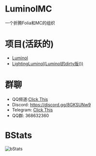 # LuminolMC
一个折腾Folia和MC的组织

# 项目(活跃的)
 - [Luminol](https://github.com/LuminolMC/Luminol)
 - [LightingLuminol(Luminol的dirty版())](https://github.com/LuminolMC/LightingLuminol)

# 群聊
 - QQ频道:[Click This](https://pd.qq.com/s/eq9krf9j)
 - Discord: https://discord.gg/8GKSUNw9
 - Telegram: [Click This](https://t.me/LuminolMC)
 - QQ群: 368632360

# BStats
![bStats](https://bstats.org/signatures/server-implementation/Luminol.svg "bStats")
